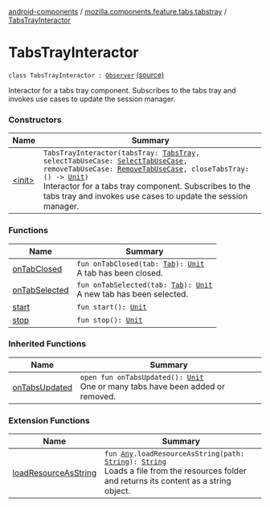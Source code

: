 [android-components](../../index.md) / [mozilla.components.feature.tabs.tabstray](../index.md) / [TabsTrayInteractor](./index.md)

# TabsTrayInteractor

`class TabsTrayInteractor : `[`Observer`](../../mozilla.components.concept.tabstray/-tabs-tray/-observer/index.md) [(source)](https://github.com/mozilla-mobile/android-components/blob/master/components/feature/tabs/src/main/java/mozilla/components/feature/tabs/tabstray/TabsTrayInteractor.kt#L15)

Interactor for a tabs tray component. Subscribes to the tabs tray and invokes use cases to update
the session manager.

### Constructors

| Name | Summary |
|---|---|
| [&lt;init&gt;](-init-.md) | `TabsTrayInteractor(tabsTray: `[`TabsTray`](../../mozilla.components.concept.tabstray/-tabs-tray/index.md)`, selectTabUseCase: `[`SelectTabUseCase`](../../mozilla.components.feature.tabs/-tabs-use-cases/-select-tab-use-case/index.md)`, removeTabUseCase: `[`RemoveTabUseCase`](../../mozilla.components.feature.tabs/-tabs-use-cases/-remove-tab-use-case/index.md)`, closeTabsTray: () -> `[`Unit`](https://kotlinlang.org/api/latest/jvm/stdlib/kotlin/-unit/index.html)`)`<br>Interactor for a tabs tray component. Subscribes to the tabs tray and invokes use cases to update the session manager. |

### Functions

| Name | Summary |
|---|---|
| [onTabClosed](on-tab-closed.md) | `fun onTabClosed(tab: `[`Tab`](../../mozilla.components.concept.tabstray/-tab/index.md)`): `[`Unit`](https://kotlinlang.org/api/latest/jvm/stdlib/kotlin/-unit/index.html)<br>A tab has been closed. |
| [onTabSelected](on-tab-selected.md) | `fun onTabSelected(tab: `[`Tab`](../../mozilla.components.concept.tabstray/-tab/index.md)`): `[`Unit`](https://kotlinlang.org/api/latest/jvm/stdlib/kotlin/-unit/index.html)<br>A new tab has been selected. |
| [start](start.md) | `fun start(): `[`Unit`](https://kotlinlang.org/api/latest/jvm/stdlib/kotlin/-unit/index.html) |
| [stop](stop.md) | `fun stop(): `[`Unit`](https://kotlinlang.org/api/latest/jvm/stdlib/kotlin/-unit/index.html) |

### Inherited Functions

| Name | Summary |
|---|---|
| [onTabsUpdated](../../mozilla.components.concept.tabstray/-tabs-tray/-observer/on-tabs-updated.md) | `open fun onTabsUpdated(): `[`Unit`](https://kotlinlang.org/api/latest/jvm/stdlib/kotlin/-unit/index.html)<br>One or many tabs have been added or removed. |

### Extension Functions

| Name | Summary |
|---|---|
| [loadResourceAsString](../../mozilla.components.support.test.file/kotlin.-any/load-resource-as-string.md) | `fun `[`Any`](https://kotlinlang.org/api/latest/jvm/stdlib/kotlin/-any/index.html)`.loadResourceAsString(path: `[`String`](https://kotlinlang.org/api/latest/jvm/stdlib/kotlin/-string/index.html)`): `[`String`](https://kotlinlang.org/api/latest/jvm/stdlib/kotlin/-string/index.html)<br>Loads a file from the resources folder and returns its content as a string object. |
